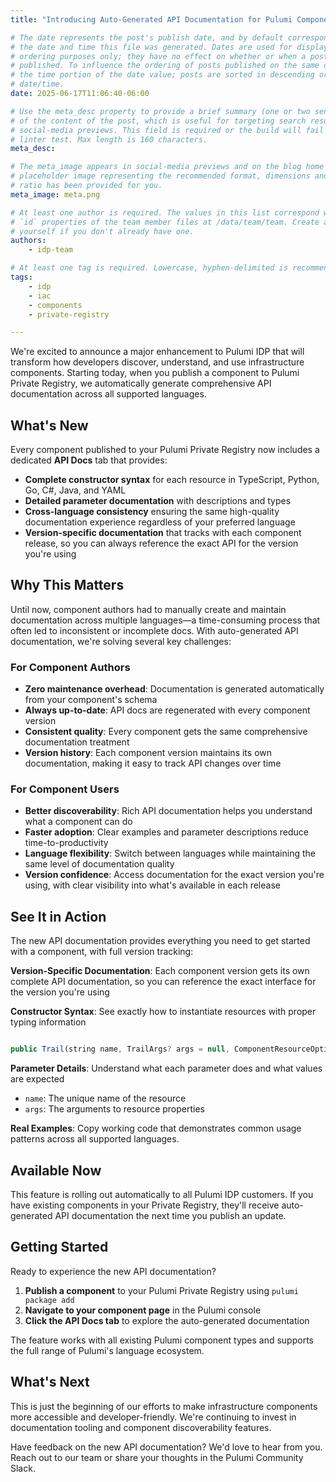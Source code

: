 ```yaml
---
title: "Introducing Auto-Generated API Documentation for Pulumi Components"

# The date represents the post's publish date, and by default corresponds with
# the date and time this file was generated. Dates are used for display and
# ordering purposes only; they have no effect on whether or when a post is
# published. To influence the ordering of posts published on the same date, use
# the time portion of the date value; posts are sorted in descending order by
# date/time.
date: 2025-06-17T11:06:40-06:00

# Use the meta_desc property to provide a brief summary (one or two sentences)
# of the content of the post, which is useful for targeting search results or
# social-media previews. This field is required or the build will fail the
# linter test. Max length is 160 characters.
meta_desc:

# The meta_image appears in social-media previews and on the blog home page. A
# placeholder image representing the recommended format, dimensions and aspect
# ratio has been provided for you.
meta_image: meta.png

# At least one author is required. The values in this list correspond with the
# `id` properties of the team member files at /data/team/team. Create a file for
# yourself if you don't already have one.
authors:
    - idp-team

# At least one tag is required. Lowercase, hyphen-delimited is recommended.
tags:
    - idp
    - iac
    - components
    - private-registry

---
```


We're excited to announce a major enhancement to Pulumi IDP that will transform how developers discover, understand, and use infrastructure components. Starting today, when you publish a component to Pulumi Private Registry, we automatically generate comprehensive API documentation across all supported languages.

<!--more-->

## What's New

Every component published to your Pulumi Private Registry now includes a dedicated **API Docs** tab that provides:

- **Complete constructor syntax** for each resource in TypeScript, Python, Go, C#, Java, and YAML
- **Detailed parameter documentation** with descriptions and types
- **Cross-language consistency** ensuring the same high-quality documentation experience regardless of your preferred language
- **Version-specific documentation** that tracks with each component release, so you can always reference the exact API for the version you're using

## Why This Matters

Until now, component authors had to manually create and maintain documentation across multiple languages—a time-consuming process that often led to inconsistent or incomplete docs. With auto-generated API documentation, we're solving several key challenges:

### For Component Authors

- **Zero maintenance overhead**: Documentation is generated automatically from your component's schema
- **Always up-to-date**: API docs are regenerated with every component version
- **Consistent quality**: Every component gets the same comprehensive documentation treatment
- **Version history**: Each component version maintains its own documentation, making it easy to track API changes over time

### For Component Users

- **Better discoverability**: Rich API documentation helps you understand what a component can do
- **Faster adoption**: Clear examples and parameter descriptions reduce time-to-productivity
- **Language flexibility**: Switch between languages while maintaining the same level of documentation quality
- **Version confidence**: Access documentation for the exact version you're using, with clear visibility into what's available in each release

## See It in Action

The new API documentation provides everything you need to get started with a component, with full version tracking:

**Version-Specific Documentation**: Each component version gets its own complete API documentation, so you can reference the exact interface for the version you're using

**Constructor Syntax**: See exactly how to instantiate resources with proper typing information

```typescript

public Trail(string name, TrailArgs? args = null, ComponentResourceOptions? opts = null)

```

**Parameter Details**: Understand what each parameter does and what values are expected

- `name`: The unique name of the resource
- `args`: The arguments to resource properties

**Real Examples**: Copy working code that demonstrates common usage patterns across all supported languages.

## Available Now

This feature is rolling out automatically to all Pulumi IDP customers. If you have existing components in your Private Registry, they'll receive auto-generated API documentation the next time you publish an update.

## Getting Started

Ready to experience the new API documentation? 

1. **Publish a component** to your Pulumi Private Registry using `pulumi package add`
2. **Navigate to your component page** in the Pulumi console
3. **Click the API Docs tab** to explore the auto-generated documentation

The feature works with all existing Pulumi component types and supports the full range of Pulumi's language ecosystem.

## What's Next

This is just the beginning of our efforts to make infrastructure components more accessible and developer-friendly. We're continuing to invest in documentation tooling and component discoverability features.

Have feedback on the new API documentation? We'd love to hear from you. Reach out to our team or share your thoughts in the Pulumi Community Slack.